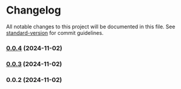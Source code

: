 # Changelog

All notable changes to this project will be documented in this file. See [standard-version](https://github.com/conventional-changelog/standard-version) for commit guidelines.

### [0.0.4](https://github.com/WernerBudtke/discord-bot/compare/v0.0.3...v0.0.4) (2024-11-02)

### [0.0.3](https://github.com/WernerBudtke/discord-bot/compare/v0.0.2...v0.0.3) (2024-11-02)

### 0.0.2 (2024-11-02)
